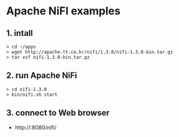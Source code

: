 # Apache NiFI examples

## 1. intall
```
> cd ~/apps
> wget http://apache.tt.co.kr/nifi/1.3.0/nifi-1.3.0-bin.tar.gz
> tar xvf nifi-1.3.0-bin.tar.gz
```

## 2. run Apache NiFi
```
> cd nifi-1.3.0
> bin/nifi.sh start
```


## 3. connect to Web browser
- http://<ip>:8080/nifi/
